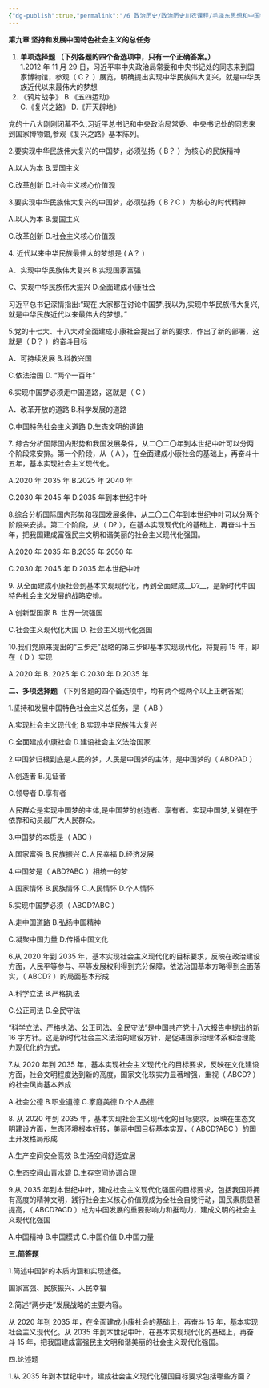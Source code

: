 ```yaml
---
{"dg-publish":true,"permalink":"/6 政治历史/政治历史川农课程/毛泽东思想和中国特色社会主义理论体系概论/第九章复习题 坚持和发展中国特色社会主义的总任务/","title":"第九章复习题 坚持和发展中国特色社会主义的总任务"}
---
```



**第九章 坚持和发展中国特色社会主义的总任务**
1.  **单项选择题 （下列各题的四个备选项中，只有一个正确答案。）**  
1.2012 年 11 月 29 日，习近平率中央政治局常委和中央书记处的同志来到国家博物馆，参观（ C？ ）展览，明确提出实现中华民族伟大复兴，就是中华民族近代以来最伟大的梦想
1.  《鸦片战争》 B.《五四运动》  
C.《复兴之路》 D.《开天辟地》

党的十八大刚刚闭幕不久,习近平总书记和中央政治局常委、中央书记处的同志来到国家博物馆,参观《复兴之路》基本陈列。

2.要实现中华民族伟大复兴的中国梦，必须弘扬（ B？ ）为核心的民族精神

A.以人为本 B.爱国主义

C.改革创新 D.社会主义核心价值观

3.要实现中华民族伟大复兴的中国梦，必须弘扬（ B？C ）为核心的时代精神

A.以人为本 B.爱国主义

C.改革创新 D.社会主义核心价值观

4\. 近代以来中华民族最伟大的梦想是 ( A？ )

A．实现中华民族伟大复兴 B.实现国家富强

C、实现中华民族伟大振兴 D.全面建成小康社会

习近平总书记深情指出:“现在,大家都在讨论中国梦,我以为,实现中华民族伟大复兴,就是中华民族近代以来最伟大的梦想。”

5.党的十七大、十八大对全面建成小康社会提出了新的要求，作出了新的部署，这就是（ D？ ）的奋斗目标

A．可持续发展 B.科教兴国

C.依法治国 D. “两个一百年”

6.实现中国梦必须走中国道路，这就是（ C ）

A．改革开放的道路 B.科学发展的道路

C.中国特色社会主义道路 D.生态文明的道路

7\. 综合分析国际国内形势和我国发展条件，从二〇二〇年到本世纪中叶可以分两个阶段来安排。第一个阶段，从（ A ），在全面建成小康社会的基础上，再奋斗十五年，基本实现社会主义现代化。

A.2020 年 2035 年 B.2025 年 2040 年

C.2030 年 2045 年 D.2035 年到本世纪中叶

8.综合分析国际国内形势和我国发展条件，从二〇二〇年到本世纪中叶可以分两个阶段来安排。第二个阶段，从（ D? ），在基本实现现代化的基础上，再奋斗十五年，把我国建成富强民主文明和谐美丽的社会主义现代化强国。

A.2020 年 2035 年 B.2035 年 2050 年

C.2030 年 2045 年 D.2035 年本世纪中叶

9\. 从全面建成小康社会到基本实现现代化，再到全面建成\_\_D?\_\_，是新时代中国特色社会主义发展的战略安排。

A.创新型国家 B. 世界一流强国

C.社会主义现代化大国 D. 社会主义现代化强国

10.我们党原来提出的“三步走”战略的第三步即基本实现现代化，将提前 15 年，即在（ D ）实现

A.2020 年 B. 2025 年 C.2030 年 D.2035 年

**二、多项选择题** （下列各题的四个备选项中，均有两个或两个以上正确答案)

1.坚持和发展中国特色社会主义总任务，是（ AB ）

A.实现社会主义现代化 B.实现中华民族伟大复兴

C.全面建成小康社会 D.建设社会主义法治国家

2.中国梦归根到底是人民的梦，人民是中国梦的主体，是中国梦的（ ABD?AD ）

A.创造者 B.见证者

C.领导者 D.享有者

人民群众是实现中国梦的主体,是中国梦的创造者、享有者。实现中国梦,关键在于依靠和动员最广大人民群众。

3.中国梦的本质是（ ABC ）

A.国家富强 B.民族振兴 C.人民幸福 D.经济发展

4.中国梦是（ ABD?ABC ）相统一的梦

A.国家情怀 B.民族情怀 C.人民情怀 D.个人情怀

5.实现中国梦必须（ ABCD?ABC ）

A.走中国道路 B.弘扬中国精神

C.凝聚中国力量 D.传播中国文化

6.从 2020 年到 2035 年，基本实现社会主义现代化的目标要求，反映在政治建设方面，人民平等参与、平等发展权利得到充分保障，依法治国基本方略得到全面落实，（ ABCD? ）的局面基本形成

A.科学立法 B.严格执法

C.公正司法 D.全民守法

“科学立法、严格执法、公正司法、全民守法”是中国共产党十八大报告中提出的新 16 字方针。这是新时代社会主义法治的建设方针，是促进国家治理体系和治理能力现代化的方式，

7.从 2020 年到 2035 年，基本实现社会主义现代化的目标要求，反映在文化建设方面，社会文明程度达到新的高度，国家文化软实力显著增强，重视（ ABCD? ）的社会风尚基本养成

A.社会公德 B.职业道德 C.家庭美德 D.个人品德

8\. 从 2020 年到 2035 年，基本实现社会主义现代化的目标要求，反映在生态文明建设方面，生态环境根本好转，美丽中国目标基本实现，（ ABCD?ABC ）的国土开发格局形成

A.生产空间安全高效 B.生活空间舒适宜居

C.生态空间山青水碧 D.生存空间协调合理

9.从 2035 年到本世纪中叶，建成社会主义现代化强国的目标要求，包括我国将拥有高度的精神文明，践行社会主义核心价值观成为全社会自觉行动，国民素质显著提高，（ ABCD?ACD ）成为中国发展的重要影响力和推动力，建成文明的社会主义现代化强国

A.中国精神 B.中国模式 C.中国价值 D.中国力量

**三.简答题**

1.简述中国梦的本质内涵和实现途径。

国家富强、民族振兴、人民幸福

2.简述“两步走”发展战略的主要内容。

从 2020 年到 2035 年，在全面建成小康社会的基础上，再奋斗 15 年，基本实现社会主义现代化。从 2035 年到本世纪中叶，在基本实现现代化的基础上，再奋斗 15 年，把我国建成富强民主文明和谐美丽的社会主义现代化强国。

四.论述题

1.从 2035 年到本世纪中叶，建成社会主义现代化强国目标要求包括哪些方面？